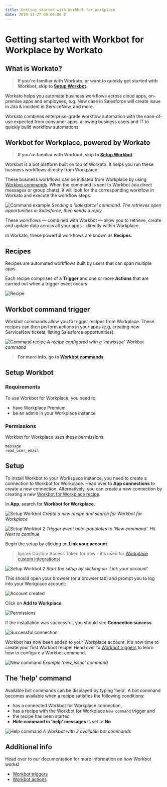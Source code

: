 ```yaml
---
title: Getting started with Workbot for Workplace
date: 2019-11-27 05:00:00 Z
---
```


# Getting started with Workbot for Workplace by Workato
## What is Workato?
> **If you're familiar with Workato, or want to quickly get started with Workbot, skip to [Setup Workbot](#setup-workbot).**

Workato helps you automate business workflows across cloud apps, on-premise apps and employees, e.g. New case in Salesforce will create issue in Jira & incident in ServiceNow, and more.

Workato combines enterprise-grade workflow automation with the ease-of-use expected from consumer apps, allowing business users and IT to quickly build workflow automations.

## Workbot for Workplace, powered by Workato
> **If you're familiar with Workbot, skip to [Setup Workbot](#setup-workbot).**

Workbot is a bot platform built on top of Workato. It helps you run these business workflows directly from Workplace.

These business workflows can be initiated from Workplace by using [Workbot commands](/workbot-for-workplace/workbot-triggers.md). When the command is sent to Workbot (via direct messages or group chats), it will look for the corresponding workflow in Workato and execute the workflow steps.

![Command example](~@img/workbot-for-workplace/workbot-command-example-1.png)
*Sending a 'salesforce' command. The retrieves open opportunities in Salesforce, then sends a reply*

These workflows — combined with Workbot — allow you to retrieve, create and update data across all your apps - directly within Workplace.

In Workato, these powerful workflows are known as **Recipes**.

## Recipes
Recipes are automated workflows built by users that can span multiple apps.

Each recipe comprises of a **Trigger** and one or more **Actions** that are carried out when a trigger event occurs.

![Recipe](~@img/workbot-for-workplace/post-reply-recipe.png)

## Workbot command trigger
Workbot commands allow you to trigger recipes from Workplace. These recipes can then perform actions in your apps (e.g. creating new ServiceNow tickets, listing Salesforce opportunities).

![Command recipe](~@img/workbot-for-workplace/command-recipes.png)
*A recipe configured with a 'newissue' Workbot command*

>**For more info, go to [Workbot commands](/workbot-for-workplace/workbot-triggers.md)**.

## Setup Workbot
### Requirements
To use Workbot for Workplace, you need to:
- have Workplace Premium
- be an admin in your Workplace instance

### Permissions
Workbot for Workplace uses these permissions:
```
message
read_user_email
```

## Setup
To install Workbot to your Workspace instance, you need to create a connection to Workbot for Workplace. Head over to **App connections** to create a new connection. Alternatively, you can create a new connection by creating a new [Workbot for Workplace recipe](https://www.workato.com/recipes/new).

In **App**, search for **Workbot for Workplace**.

![Setup Workbot](~@img/workbot-for-workplace/setup-workbot-1.png)
*Create a new recipe and search for Workbot for Workplace*

![Setup Workbot 2](~@img/workbot-for-workplace/setup-workbot-2.png)
*Trigger event auto-populates to 'New command'. Hit Next to continue*

Begin the setup by clicking on **Link your account**.
> Ignore Custom Access Token for now - it's used for [Workplace custom integrations](https://developers.facebook.com/docs/workplace/custom-integrations-new/))

![Setup Workbot 2](~@img/workbot-for-workplace/setup-workbot-3.png)
*Start the setup by clicking on 'Link your account'*

This should open your browser (or a browser tab) and prompt you to log into your Workplace account:

![Account created](~@img/workbot-for-workplace/workplace-login.png)

Click on **Add to Workplace**.

![Permissions](~@img/workbot-for-workplace/permissions.png)

If the installation was successful, you should see **Connection success**.

![Successful connection](~@img/workbot-for-workplace/successful-connection.png)

Workbot has now been added to your Workplace account. It's now time to create your first Workbot recipe! Head over to [Workbot triggers](/workbot-for-workplace/workbot-triggers.md) to learn how to configure a Workbot command.

![New command](~@img/workbot-for-workplace/new-command.png)
*Example 'new_issue' command*

## The 'help' command
Available bot commands can be displayed by typing 'help'. A bot command becomes available when a recipe satisfies the following conditions:
- has a connected Workbot for Workplace connection,
- has a recipe with the Workbot for Workplace `New command` trigger and
- the recipe has been started
- **Hide command in 'help' messages** is set to **No**

![Help command](~@img/workbot-for-workplace/workplace-help.png)
*A Workbot with 3 available bot commands*

## Additional info
Head over to our documentation for more information on how Workbot works!

- [Workbot triggers](/workbot-for-workplace/workbot-triggers.md)
- [Workbot actions](/workbot-for-workplace/workbot-actions.md)

